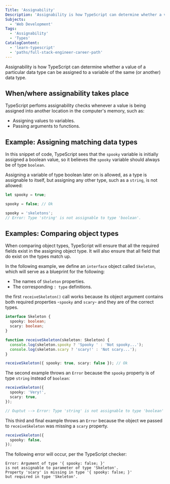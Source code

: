 ```yaml
---
Title: 'Assignability'
Description: 'Assignability is how TypeScript can determine whether a value of a particular data type can be assigned to a variable of the same (or another) data type.'
Subjects:
  - 'Web Development'
Tags:
  - 'Assignability'
  - 'Types'
CatalogContent:
  - 'learn-typescript'
  - 'paths/full-stack-engineer-career-path'
---
```


Assignability is how TypeScript can determine whether a value of a particular data type can be assigned to a variable of the same (or another) data type.

## When/where assignability takes place

TypeScript perfoms assignability checks whenever a value is being assigned into another location in the computer's memory, such as:

- Assigning values to variables.
- Passing arguments to functions.

## Example: Assigning matching data types

In this snippet of code, TypeScript sees that the `spooky` variable is initially assigned a boolean value, so it believes the `spooky` variable should always be of type `boolean`.

Assigning a variable of type boolean later on is allowed, as a type is assignable to itself, but assigning any other type, such as a `string`, is not allowed:

```ts
let spooky = true;

spooky = false; // Ok

spooky = 'skeletons';
// Error: Type 'string' is not assignable to type 'boolean'.
```

## Examples: Comparing object types

When comparing object types, TypeScript will ensure that all the required fields exist in the assigning object type.
It will also ensure that all field that do exist on the types match up.

In the following example, we define an `interface` object called `Skeleton`, which will serve as a blueprint for the following:

- The names of `Skeleton` properties.
- The corresponding `: type` definitions.

the first `receiveSkeleton()` call works because its object argument contains both required properties -`spooky` and `scary`- and they are of the correct types.

```ts
interface Skeleton {
  spooky: boolean;
  scary: boolean;
}

function receiveSkeleton(skeleton: Skeleton) {
  console.log(skeleton.spooky ? 'Spooky ' : 'Not spooky...');
  console.log(skeleton.scary ? 'scary!' : 'Not scary...');
}

receiveSkeleton({ spooky: true, scary: false }); // Ok
```

The second example throws an `Error` because the `spooky` property is of type `string` instead of `boolean`:

```ts
receiveSkeleton({
  spooky: 'Very!',
  scary: true,
});

// Ouptut --> Error: Type 'string' is not assignable to type 'boolean'
```

This third and final example throws an `Error` because the object we passed to `receiveSkeleton` was missing a `scary` property.

```ts
receiveSkeleton({
  spooky: false,
});
```

The following error will occur, per the TypeScript checker:

```
Error: Argument of type '{ spooky: false; }'
is not assignable to parameter of type 'Skeleton'.
Property 'scary' is missing in type '{ spooky: false; }'
but required in type 'Skeleton'.
```

